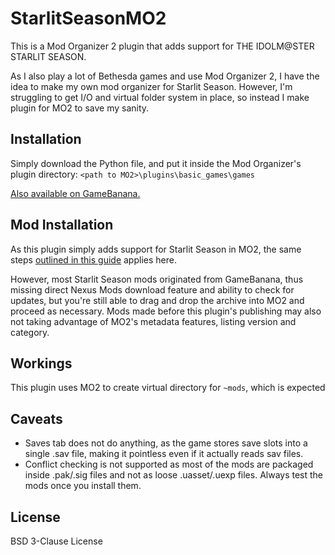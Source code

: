 # StarlitSeasonMO2
This is a Mod Organizer 2 plugin that adds support for THE IDOLM@STER STARLIT SEASON.

As I also play a lot of Bethesda games and use Mod Organizer 2, I have the idea to make my own mod organizer for Starlit Season.
However, I'm struggling to get I/O and virtual folder system in place, so instead I make plugin for MO2 to save my sanity.

## Installation
Simply download the Python file, and put it inside the Mod Organizer's plugin directory:
`<path to MO2>\plugins\basic_games\games`

[Also available on GameBanana.](https://gamebanana.com/mods/465148)

## Mod Installation

As this plugin simply adds support for Starlit Season in MO2, the same steps
[outlined in this guide](https://stepmodifications.org/wiki/Guide:Mod_Organizer#First-Launch_Setup) applies here.

However, most Starlit Season mods originated from GameBanana, thus missing direct Nexus Mods download feature and ability to check for updates,
but you're still able to drag and drop the archive into MO2 and proceed as necessary. Mods made before this plugin's publishing may also not
taking advantage of MO2's metadata features, listing version and category.

## Workings
This plugin uses MO2 to create virtual directory for `~mods`, which is expected

## Caveats
- Saves tab does not do anything, as the game stores save slots into a single .sav file, making it pointless even if it actually reads sav files.
- Conflict checking is not supported as most of the mods are packaged inside .pak/.sig files and not as loose .uasset/.uexp files. Always test the mods once you install them.

## License

BSD 3-Clause License
